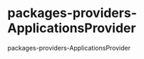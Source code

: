 packages-providers-ApplicationsProvider
=======================================

packages-providers-ApplicationsProvider
